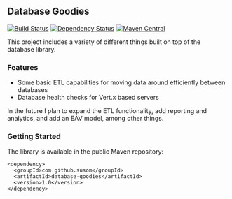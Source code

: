 ## Database Goodies

[![Build Status](https://travis-ci.org/susom/database-goodies.svg?branch=master)](https://travis-ci.org/susom/database-goodies)
[![Dependency Status](https://www.versioneye.com/user/projects/59b6f5d2368b080014d25d5f/badge.svg?style=flat)](https://www.versioneye.com/user/projects/59b6f5d2368b080014d25d5f)
[![Maven Central](https://maven-badges.herokuapp.com/maven-central/com.github.susom/database-goodies/badge.svg)](https://maven-badges.herokuapp.com/maven-central/com.github.susom/database-goodies)

This project includes a variety of different things built on top of
the database library.

### Features

* Some basic ETL capabilities for moving data around efficiently between databases
* Database health checks for Vert.x based servers

In the future I plan to expand the ETL functionality, add reporting and analytics,
and add an EAV model, among other things.

### Getting Started

The library is available in the public Maven repository:

```
<dependency>
  <groupId>com.github.susom</groupId>
  <artifactId>database-goodies</artifactId>
  <version>1.0</version>
</dependency>
```
